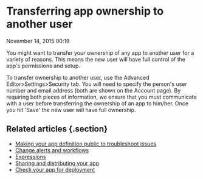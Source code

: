 #  Transferring app ownership to another user


November 14, 2015 00:19

You might want to transfer your ownership of any app to another user for a
variety of reasons. This means the new user will have full control of the
app's permissions and setup.

To transfer ownership to another user, use the Advanced
Editor>Settings>Security tab. You will need to specify the person's user
number and email address (both are shown on the Account page). By requiring
both pieces of information, we ensure that you must communicate with a user
before transferring the ownership of an app to him/her. Once you hit 'Save'
the new user will have full ownership.

## Related articles {.section}

  * [Making your app definition public to troubleshoot issues](Making-your-app-definition-public-to-troubleshoot-issues)
  * [Change alerts and workflows](Change-alerts-and-workflows)
  * [Expressions](Expressions)
  * [Sharing and distributing your app](Sharing-and-distributing-your-app)
  * [Check your app for deployment](Check-your-app-for-deployment)

